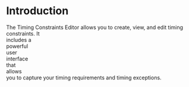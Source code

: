 # Introduction

The Timing Constraints Editor allows you to create, view, and edit timing constraints. It<br /> includes a<br /> powerful<br /> user<br /> interface<br /> that<br /> allows<br /> you to capture your timing requirements and timing exceptions.

